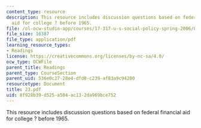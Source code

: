 ```yaml
---
content_type: resource
description: This resource includes discussion questions based on federal financial
  aid for college ? before 1965.
file: /ol-ocw-studio-app/courses/17-317-u-s-social-policy-spring-2006/8f928b39d525a504ac132da969bce752_23.pdf
file_size: 16387
file_type: application/pdf
learning_resource_types:
- Readings
license: https://creativecommons.org/licenses/by-nc-sa/4.0/
ocw_type: OCWFile
parent_title: Readings
parent_type: CourseSection
parent_uid: 536e0c27-28e4-dfd0-c239-af83a9c94280
resourcetype: Document
title: 23.pdf
uid: 8f928b39-d525-a504-ac13-2da969bce752
---
```

This resource includes discussion questions based on federal financial aid for college ? before 1965.